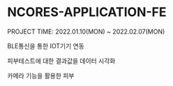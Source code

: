 # NCORES-APPLICATION-FE
PROJECT TIME: 2022.01.10(MON) ~ 2022.02.07(MON)

BLE통신을 통한 IOT기기 연동



피부테스트에 대한 결과값을 데이터 시각화



카메라 기능을 활용한 피부 




